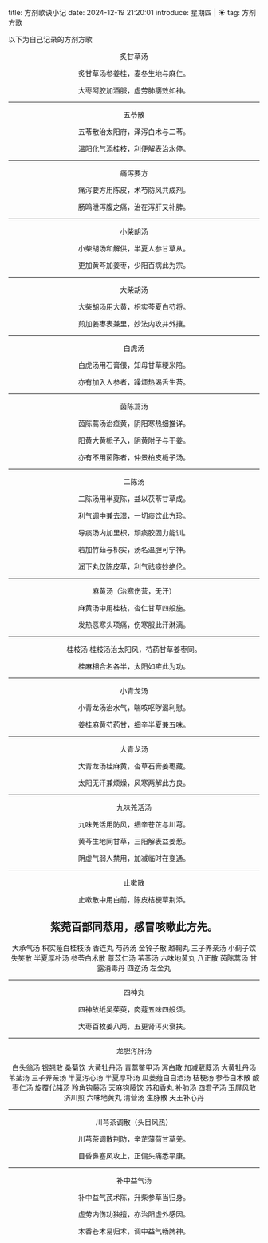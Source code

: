 title: 方剂歌诀小记
date: 2024-12-19 21:20:01
introduce: 星期四 | ☀️
tag: 方剂方歌

以下为自己记录的方剂方歌

<center>
炙甘草汤

炙甘草汤参姜桂，麦冬生地与麻仁。

大枣阿胶加酒服，虚劳肺痿效如神。

------

五苓散

五苓散治太阳府，泽泻白术与二苓。

温阳化气添桂枝，利便解表治水停。

------

痛泻要方

痛泻要方用陈皮，术芍防风共成剂。

肠鸣泄泻腹之痛，治在泻肝又补脾。

------

小柴胡汤

小柴胡汤和解供，半夏人参甘草从。

更加黄芩加姜枣，少阳百病此为宗。

------

大柴胡汤

大柴胡汤用大黄，枳实芩夏白芍将。

煎加姜枣表兼里，妙法内攻并外攘。

------

白虎汤

白虎汤用石膏偎，知母甘草粳米陪。

亦有加入人参者，躁烦热渴舌生苔。

------

茵陈蒿汤

茵陈蒿汤治疸黄，阴阳寒热细推详。

阳黄大黄栀子入，阴黄附子与干姜。

亦有不用茵陈者，仲景柏皮栀子汤。

------

二陈汤

二陈汤用半夏陈，益以茯苓甘草成。

利气调中兼去湿，一切痰饮此方珍。

导痰汤内加里枳，顽痰胶固力能训。

若加竹茹与枳实，汤名温胆可宁神。

润下丸仅陈皮草，利气祛痰妙绝伦。

------

麻黄汤（治寒伤营，无汗）

麻黄汤中用桂枝，杏仁甘草四般施。

发热恶寒头项痛，伤寒服此汗淋漓。

------

桂枝汤
桂枝汤治太阳风，芍药甘草姜枣同。

桂麻相合名各半，太阳如疟此为功。

------

小青龙汤

小青龙汤治水气，喘咳呕哕渴利慰。

姜桂麻黄芍药甘，细辛半夏兼五味。

------

大青龙汤

大青龙汤桂麻黄，杏草石膏姜枣藏。

太阳无汗兼烦燥，风寒两解此方良。

------

九味羌活汤

九味羌活用防风，细辛苍芷与川芎。

黄芩生地同甘草，三阳解表益姜葱。

阴虚气弱人禁用，加减临时在变通。

------

止嗽散

止嗽散中用白前，陈皮桔梗草荆添。

紫菀百部同蒸用，感冒咳嗽此方先。
------

大承气汤
枳实薤白桂枝汤
香连丸
芍药汤
金铃子散
越鞠丸
三子养亲汤
小蓟子饮
失笑散
半夏厚朴汤
参苓白术散
薏苡仁汤
苇茎汤
六味地黄丸
八正散
茵陈蒿汤
甘露消毒丹
四逆汤
左金丸

------

四神丸

四神故纸吴茱萸，肉蔻五味四般须。

大枣百枚姜八两，五更肾泻火衰扶。

------
龙胆泻肝汤

白头翁汤
银翘散
桑菊饮
大黄牡丹汤
青蒿鳖甲汤
泻白散
加减葳蕤汤
大黄牡丹汤
苇茎汤
三子养亲汤
半夏泻心汤
半夏厚朴汤
瓜蒌薤白白酒汤
桔梗汤
参苓白术散
酸枣仁汤
旋覆代赭汤
羚角钩藤汤
天麻钩藤饮
苏和香丸
补肺汤
四君子汤
玉屏风散
济川煎
六味地黄丸
清营汤
生脉散
天王补心丹

------

川芎茶调散（头目风热）

川芎茶调散荆防，辛芷薄荷甘草羌。

目昏鼻塞风攻上，正偏头痛悉平康。

------

补中益气汤

补中益气芪术陈，升柴参草当归身。

虚劳内伤功独擅，亦治阳虚外感因。

木香苍术易归术，调中益气畅脾神。
</center>
